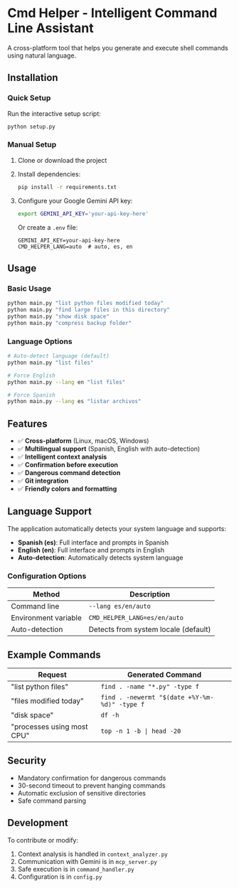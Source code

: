 # Cmd Helper - Intelligent Command Line Assistant

A cross-platform tool that helps you generate and execute shell commands using natural language.

## Installation

### Quick Setup

Run the interactive setup script:

```bash
python setup.py
```

### Manual Setup

1. Clone or download the project
2. Install dependencies:

   ```bash
   pip install -r requirements.txt
   ```

3. Configure your Google Gemini API key:

   ```bash
   export GEMINI_API_KEY='your-api-key-here'
   ```

   Or create a `.env` file:

   ```env
   GEMINI_API_KEY=your-api-key-here
   CMD_HELPER_LANG=auto  # auto, es, en
   ```

## Usage

### Basic Usage

```bash
python main.py "list python files modified today"
python main.py "find large files in this directory"
python main.py "show disk space"
python main.py "compress backup folder"
```

### Language Options

```bash
# Auto-detect language (default)
python main.py "list files"

# Force English
python main.py --lang en "list files"

# Force Spanish  
python main.py --lang es "listar archivos"
```

## Features

- ✅ **Cross-platform** (Linux, macOS, Windows)
- ✅ **Multilingual support** (Spanish, English with auto-detection)
- ✅ **Intelligent context analysis**
- ✅ **Confirmation before execution**
- ✅ **Dangerous command detection**
- ✅ **Git integration**
- ✅ **Friendly colors and formatting**

## Language Support

The application automatically detects your system language and supports:

- **Spanish (es)**: Full interface and prompts in Spanish
- **English (en)**: Full interface and prompts in English  
- **Auto-detection**: Automatically detects system language

### Configuration Options

| Method | Description |
|--------|-------------|
| Command line | `--lang es/en/auto` |
| Environment variable | `CMD_HELPER_LANG=es/en/auto` |
| Auto-detection | Detects from system locale (default) |

## Example Commands

| Request | Generated Command |
|---------|------------------|
| "list python files" | `find . -name "*.py" -type f` |
| "files modified today" | `find . -newermt "$(date +%Y-%m-%d)" -type f` |
| "disk space" | `df -h` |
| "processes using most CPU" | `top -n 1 -b \| head -20` |

## Security

- Mandatory confirmation for dangerous commands
- 30-second timeout to prevent hanging commands
- Automatic exclusion of sensitive directories
- Safe command parsing

## Development

To contribute or modify:

1. Context analysis is handled in `context_analyzer.py`
2. Communication with Gemini is in `mcp_server.py`
3. Safe execution is in `command_handler.py`
4. Configuration is in `config.py`
